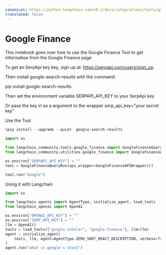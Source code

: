 ```yaml
---
canonical: https://python.langchain.com/v0.1/docs/integrations/tools/google_finance
translated: false
---
```


# Google Finance

This notebook goes over how to use the Google Finance Tool to get information from the Google Finance page

To get an SerpApi key key, sign up at: https://serpapi.com/users/sign_up.

Then install google-search-results with the command:

pip install google-search-results

Then set the environment variable SERPAPI_API_KEY to your SerpApi key

Or pass the key in as a argument to the wrapper serp_api_key="your secret key"

Use the Tool

```python
%pip install --upgrade --quiet  google-search-results
```

```python
import os

from langchain_community.tools.google_finance import GoogleFinanceQueryRun
from langchain_community.utilities.google_finance import GoogleFinanceAPIWrapper

os.environ["SERPAPI_API_KEY"] = ""
tool = GoogleFinanceQueryRun(api_wrapper=GoogleFinanceAPIWrapper())
```

```python
tool.run("Google")
```

Using it with Langchain

```python
import os

from langchain.agents import AgentType, initialize_agent, load_tools
from langchain_openai import OpenAI

os.environ["OPENAI_API_KEY"] = ""
os.environ["SERP_API_KEY"] = ""
llm = OpenAI()
tools = load_tools(["google-scholar", "google-finance"], llm=llm)
agent = initialize_agent(
    tools, llm, agent=AgentType.ZERO_SHOT_REACT_DESCRIPTION, verbose=True
)
agent.run("what is google's stock")
```